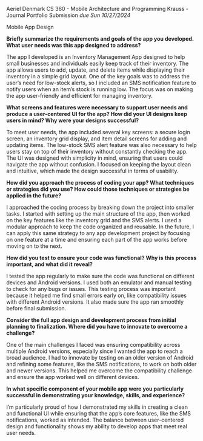 Aeriel Denmark
CS 360 - Mobile Architecture and Programming
Krauss - Journal Portfolio Submission
*due Sun 10/27/2024*

Mobile App Design

**Briefly summarize the requirements and goals of the app you developed. What user needs was this app designed to address?**

The app I developed is an Inventory Management App designed to help small businesses and individuals easily keep track of their inventory. The app allows users to add, update, and delete items while displaying their inventory in a simple grid layout. One of the key goals was to address the user’s need for low-stock alerts, so I included an SMS notification feature to notify users when an item’s stock is running low. The focus was on making the app user-friendly and efficient for managing inventory.

**What screens and features were necessary to support user needs and produce a user-centered UI for the app? How did your UI designs keep users in mind? Why were your designs successful?**

To meet user needs, the app included several key screens: a secure login screen, an inventory grid display, and item detail screens for adding and updating items. The low-stock SMS alert feature was also necessary to help users stay on top of their inventory without constantly checking the app. The UI was designed with simplicity in mind, ensuring that users could navigate the app without confusion. I focused on keeping the layout clean and intuitive, which made the design successful in terms of usability.

**How did you approach the process of coding your app? What techniques or strategies did you use? How could those techniques or strategies be applied in the future?**

I approached the coding process by breaking down the project into smaller tasks. I started with setting up the main structure of the app, then worked on the key features like the inventory grid and the SMS alerts. I used a modular approach to keep the code organized and reusable. In the future, I can apply this same strategy to any app development project by focusing on one feature at a time and ensuring each part of the app works before moving on to the next.

**How did you test to ensure your code was functional? Why is this process important, and what did it reveal?**

I tested the app regularly to make sure the code was functional on different devices and Android versions. I used both an emulator and manual testing to check for any bugs or issues. This testing process was important because it helped me find small errors early on, like compatibility issues with different Android versions. It also made sure the app ran smoothly before final submission.

**Consider the full app design and development process from initial planning to finalization. Where did you have to innovate to overcome a challenge?**

One of the main challenges I faced was ensuring compatibility across multiple Android versions, especially since I wanted the app to reach a broad audience. I had to innovate by testing on an older version of Android and refining some features, like the SMS notifications, to work on both older and newer versions. This helped me overcome the compatibility challenge and ensure the app worked well on different devices.

**In what specific component of your mobile app were you particularly successful in demonstrating your knowledge, skills, and experience?**

I’m particularly proud of how I demonstrated my skills in creating a clean and functional UI while ensuring that the app’s core features, like the SMS notifications, worked as intended. The balance between user-centered design and functionality shows my ability to develop apps that meet real user needs.

